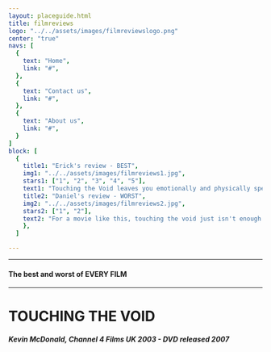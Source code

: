 ```yaml
---
layout: placeguide.html
title: filmreviews
logo: "../../assets/images/filmreviewslogo.png"
center: "true"
navs: [
  {
    text: "Home",
    link: "#",
  },
  {
    text: "Contact us",
    link: "#",
  },
  {
    text: "About us",
    link: "#",
  }
]
block: [
  {
    title1: "Erick's review - BEST",
    img1: "../../assets/images/filmreviews1.jpg",
    stars1: ["1", "2", "3", "4", "5"],
    text1: "Touching the Void leaves you emotionally and physically spent, and grateful it was only a movie, not a mountain, you had to endure. Two men, Yates and Simpson, dare to challenge one of the most difficult environments on the planet, using as little equipment as possible. Their story alone would make anything worth sitting through, but is complemented here by a gripping narrative, superb reconstructions, and some absolutely astonishing cinematography. Their story shows the human capacity to withstand what will seem to you like some of the most unbelievable conditions, to make the hardest decision you can ever imagine, and to keep going despite everything- and this documentary renders the entire situtation in stunning clarity. It's a film no-one should miss. Most movies of this type re-create the action far from the actual scene of the crime, but Macdonald has invented a new subgenre: a docudrama in which the docu and the drama are equally authentic. And even if most of us can only imagine how it feels to climb a mountain, we can all empathise with the mountaineer's reluctance to get out of a warm sleeping bag to make the first cup of tea of the day. As a result, when we come to the great questions of the film- the choice of abandoning a friend to certain death or facing one's own; crawling in agony for miles over rocks and ice; realizing that, whatever happens, help won't come; and, driven by determination not to go down without a fight, surviving against all odds to tell the tale - we are utterly engaged and enthralled. After trying to pull Simpson up for over an hour, Yates cut the rope. And we all understand why.The real strength of the film lies in its capacity to make you realise how through sheer willpower and determination human beings are capable of very extraordinary things; you will be a better person for having seen this film.",
    title2: "Daniel's review - WORST",
    img2: "../../assets/images/filmreviews2.jpg",
    stars2: ["1", "2"],
    text2: "For a movie like this, touching the void just isn't enough. It has to touch the audience, too. It fails utterly to do so. I suppose if you are a mountaineer you might conceivably find it wonderful. But most of us aren't, and have better things to do with our days than waste time on meaningless macho adventuring. Before we talk about the film, let's be clear about the endeavour the film narrates: if I were to embark on a trip along a remote motorway, in blizzard conditions, without taking a shovel or any water with me, I would rightly be branded an idiot. This is more or less what our two intrepid mountain boys do, only at higher altitude: so I will not concede that this dangerously foolish escapade is in any way the pinnacle of human endeavour that many seem to think it. In a world where human suffering is rife, this account of a foolish recreational pursuit gone desperately awry just seems vainglorious and shallow. In fairness, at one point in the film Simpson admits that the expedition was under-prepared, and I suppose it is to his credit that he tells his story in such a way that we understand quite clearly that the disaster was completely avoidable. Don't, whatever you do, believe the hype about this silly journey. This reconstruction of the mid-eighties mountain climb in the Andes was a pretty boring couple of hours, made much worse by the appearance of the two original climbers, Simon Yates and Joe Simpson. They don't seem interested in the film. They're just there for the close-ups, it seems. And after two hours, I still don't know which of the two is the more self-absorbed, mixed up or belligerent. Neither is in any way likeable- and though I think on balance Simpson would never have cut the rope, if their situations had been reversed- but in the end I just don't care. They're each as boring as the other. When it comes down to it, the expedition and the film are of a piece: deathly dull. If you are an intelligent rational human being, they just don't make it at all. The feeling is entirely wrong, the 'action' sequences don't look as though they are real and I had the constant feeling (despite wanting initially at least to be fully taken in) that I was always watching something where there was a camera crew, sound guys and post production effects spliced on. The expedition was hype, and so is the film. See it if you must, but you will be very disappointed.",
    },
  ]

---
```


***
#### The best and worst of	EVERY FILM
***

# TOUCHING THE VOID
##### Kevin McDonald, Channel 4 Films UK 2003 - DVD released 2007
